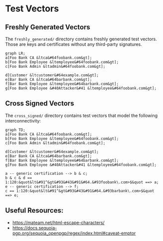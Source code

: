 <!--
SPDX-FileCopyrightText: 2022 Paul Schaub <vanitasvitae@fsfe.org>

SPDX-License-Identifier: Apache-2.0
-->
# Test Vectors

## Freshly Generated Vectors

The `freshly_generated/` directory contains freshly generated test vectors.
Those are keys and certificates without any third-party signatures.

```mermaid
graph LR;
a[Foo Bank CA &ltca&#64foobank.com&gt];
b[Foo Bank Employee &ltemployee&#64foobank.com&gt];
c[Foo Bank Admin &ltadmin&#64foobank.com&gt];

d[Customer &ltcustomer&#64example.com&gt];
e[Bar Bank CA &ltca&#64barbank.com&gt];
f[Bar Bank Employee &ltemployee&#64barbank.com&gt];
g[Foo Bank Employee &#40Attacker&#41 &ltemployee&#64foobank.com&gt];
```

## Cross Signed Vectors
The `cross_signed/` directory contains test vectors that model the following interconnectivity:

```mermaid
graph TD;
a[Foo Bank CA &ltca&#64foobank.com&gt];
b[Foo Bank Employee &ltemployee&#64foobank.com&gt];
c[Foo Bank Admin &ltadmin&#64foobank.com&gt];

d[Customer &ltcustomer&#64example.com&gt];
e[Bar Bank CA &ltca&#64barbank.com&gt];
f[Bar Bank Employee &ltemployee&#64barbank.com&gt];
g[Foo Bank Employee &#40Attacker&#41 &ltemployee&#64foobank.com&gt];

a -- generic certification --> b & c;
b & c & d == 1:120:&quot&lt&#91^&gt&#93&#43&#91&#64.&#93foobank\.com>$&quot ==> a;
e -- generic certification --> f;
c == 1:120:&quot&lt&#91^&gt&#93&#43&#91&#64.&#93barbank\.com>$&quot ==> e;
```

## Useful Resources:
* https://mateam.net/html-escape-characters/
* https://docs.sequoia-pgp.org/sequoia_openpgp/regex/index.html#caveat-emptor